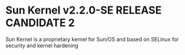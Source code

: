 # Sun Kernel v2.2.0-SE RELEASE CANDIDATE 2
Sun Kernel is a proprietary kernel for Sun/OS and based on SELinux for security and kernel hardening
